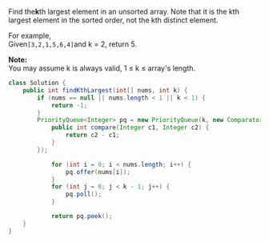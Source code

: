 Find the**k**th largest element in an unsorted array. Note that it is the kth largest element in the sorted order, not the kth distinct element.

For example,  
Given`[3,2,1,5,6,4]`and k = 2, return 5.

**Note:**  
You may assume k is always valid, 1 ≤ k ≤ array's length.

```java
class Solution {
    public int findKthLargest(int[] nums, int k) {
        if (nums == null || nums.length < 1 || k < 1) {
            return -1;
        }
        PriorityQueue<Integer> pq = new PriorityQueue(k, new Comparator<Integer>() {
            public int compare(Integer c1, Integer c2) {
                return c2 - c1;
            }
        });

            for (int i = 0; i < nums.length; i++) {
                pq.offer(nums[i]);
            }
            for (int j = 0; j < k - 1; j++) {
                pq.poll();
            }

            return pq.peek();
    }
}
```



